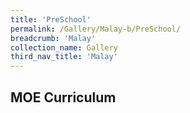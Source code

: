 ```yaml
---
title: 'PreSchool'
permalink: /Gallery/Malay-b/PreSchool/
breadcrumb: 'Malay'
collection_name: Gallery
third_nav_title: 'Malay'
---
```


## MOE Curriculum
